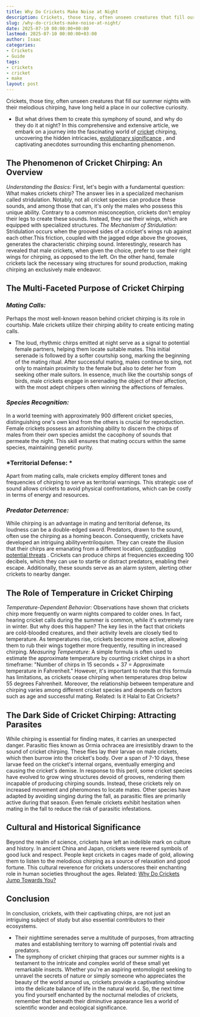 ```yaml
---
title: Why Do Crickets Make Noise at Night
description: Crickets, those tiny, often unseen creatures that fill our summer nights with their melodious chirping, have long held a place in our collective curiosity. -...
slug: /why-do-crickets-make-noise-at-night/
date: 2025-07-10 00:00:00+00:00
lastmod: 2025-07-10 00:00:00+03:00
author: Isaac
categories:
- Crickets
- Guide
tags:
- crickets
- cricket
- make
layout: post
---
```

Crickets, those tiny, often unseen creatures that fill our summer nights with their melodious chirping, have long held a place in our collective curiosity.
- But what drives them to create this symphony of sound, and why do they do it at night?
In this comprehensive and extensive article, we embark on a journey into the fascinating world of [cricket](https://pestpolicy.com/are-crickets-good-or-bad/) chirping, uncovering the hidden intricacies,
[evolutionary significance](https://pestpolicy.com/are-crickets-decomposers/)
, and captivating anecdotes surrounding this enchanting phenomenon.
## **The Phenomenon of Cricket Chirping: An Overview**
*Understanding the Basics:*
First, let's begin with a fundamental question: What makes crickets chirp? The answer lies in a specialized mechanism called stridulation.
Notably, not all cricket species can produce these sounds, and among those that can, it's only the males who possess this unique ability.
Contrary to a common misconception, crickets don't employ their legs to create these sounds. Instead, they use their wings, which are equipped with specialized structures.
*The Mechanism of Stridulation:*
Stridulation occurs when the grooved sides of a cricket's wings rub against each other.This friction, coupled with the jagged edge above the grooves, generates the characteristic chirping sound.
Interestingly, research has revealed that male crickets, when given the choice, prefer to use their right wings for chirping, as opposed to the left.
On the other hand, female crickets lack the necessary wing structures for sound production, making chirping an exclusively male endeavor.

## **The Multi-Faceted Purpose of Cricket Chirping**
### *Mating Calls:*
Perhaps the most well-known reason behind cricket chirping is its role in courtship. Male crickets utilize their chirping ability to create enticing mating calls.
- The loud, rhythmic chirps emitted at night serve as a signal to potential female partners, helping them locate suitable mates.
This initial serenade is followed by a softer courtship song, marking the beginning of the mating ritual. After successful mating, males continue to sing, not only to maintain proximity to the female but also to deter her from seeking other male suitors.
In essence, much like the courtship songs of birds, male crickets engage in serenading the object of their affection, with the most adept chirpers often winning the affections of females.
### *Species Recognition:*
In a world teeming with approximately 900 different cricket species, distinguishing one's own kind from the others is crucial for reproduction.
Female crickets possess an astonishing ability to discern the chirps of males from their own species amidst the cacophony of sounds that permeate the night.
This skill ensures that mating occurs within the same species, maintaining genetic purity.
### *Territorial Defense: *
Apart from mating calls, male crickets employ different tones and frequencies of chirping to serve as territorial warnings.
This strategic use of sound allows crickets to avoid physical confrontations, which can be costly in terms of energy and resources.
### *Predator Deterrence:*
While chirping is an advantage in mating and territorial defense, its loudness can be a double-edged sword. Predators, drawn to the sound, often use the chirping as a homing beacon.
Consequently, crickets have developed an intriguing abilityventriloquism. They can create the illusion that their chirps are emanating from a different location,
[confounding potential threats](https://bioone.org/journals/journal-of-orthoptera-research/volume-25/issue-2/034.025.0208/Allergy-to-Crickets-A-Review/10.1665/034.025.0208.full#)
.
Crickets can produce chirps at frequencies exceeding 100 decibels, which they can use to startle or distract predators, enabling their escape. Additionally, these sounds serve as an alarm system, alerting other crickets to nearby danger.
## **The Role of Temperature in Cricket Chirping**
*Temperature-Dependent Behavior:*
Observations have shown that crickets chirp more frequently on warm nights compared to colder ones.
In fact, hearing cricket calls during the summer is common, while it's extremely rare in winter. But why does this happen? The key lies in the fact that crickets are cold-blooded creatures, and their activity levels are closely tied to temperature.
As temperatures rise, crickets become more active, allowing them to rub their wings together more frequently, resulting in increased chirping.
*Measuring Temperature:*
A simple formula is often used to estimate the approximate temperature by counting cricket chirps in a short timeframe: "Number of chirps in 15 seconds + 37 = Approximate temperature in Fahrenheit."
However, it's important to note that this formula has limitations, as crickets cease chirping when temperatures drop below 55 degrees Fahrenheit. Moreover, the relationship between temperature and chirping varies among different cricket species and depends on factors such as age and successful mating.
Related:
Is it Halal to Eat Crickets?
## **The Dark Side of Cricket Chirping: Attracting Parasites**
While chirping is essential for finding mates, it carries an unexpected danger. Parasitic flies known as Ormia ochracea are irresistibly drawn to the sound of cricket chirping.
These flies lay their larvae on male crickets, which then burrow into the cricket's body. Over a span of 7-10 days, these larvae feed on the cricket's internal organs, eventually emerging and causing the cricket's demise.
In response to this peril, some cricket species have evolved to grow wing structures devoid of grooves, rendering them incapable of producing chirping sounds.
Instead, these crickets rely on increased movement and pheromones to locate mates. Other species have adapted by avoiding singing during the fall, as parasitic flies are primarily active during that season. Even female crickets exhibit hesitation when mating in the fall to reduce the risk of parasitic infestations.
## **Cultural and Historical Significance**
Beyond the realm of science, crickets have left an indelible mark on culture and history. In ancient China and Japan, crickets were revered symbols of good luck and respect.
People kept crickets in cages made of gold, allowing them to listen to the melodious chirping as a source of relaxation and good fortune. This cultural reverence for crickets underscores their enchanting role in human societies throughout the ages.
Related:
[Why Do Crickets Jump Towards You?](https://pestpolicy.com/why-do-crickets-jump-towards-you/)
## **Conclusion**
In conclusion, crickets, with their captivating chirps, are not just an intriguing subject of study but also essential contributors to their ecosystems.
- Their nighttime serenades serve a multitude of purposes, from attracting mates and establishing territory to warning off potential rivals and predators.
- The symphony of cricket chirping that graces our summer nights is a testament to the intricate and complex world of these small yet remarkable insects.
Whether you're an aspiring entomologist seeking to unravel the secrets of nature or simply someone who appreciates the beauty of the world around us, crickets provide a captivating window into the delicate balance of life in the natural world.
So, the next time you find yourself enchanted by the nocturnal melodies of crickets, remember that beneath their diminutive appearance lies a world of scientific wonder and ecological significance.
